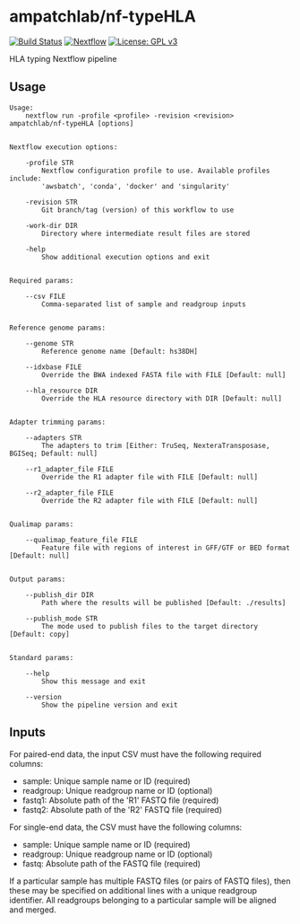 # ampatchlab/nf-typeHLA

[![Build Status](https://codebuild.ap-southeast-2.amazonaws.com/badges?uuid=eyJlbmNyeXB0ZWREYXRhIjoiYWI0clRvd3JIOUNRWFFrajFwTTYrOHZha1FHQWVNa01ET2p1bUZ4cmRXRVdnUzRqVmFLV0dQWk1jT0VzWUZXMUNFRVRka28yaFFrQnNDWUg4M0llcDlvPSIsIml2UGFyYW1ldGVyU3BlYyI6InRpQkhSVVFkRThiQTBEQnQiLCJtYXRlcmlhbFNldFNlcmlhbCI6MX0%3D&branch=master)](https://ap-southeast-2.console.aws.amazon.com/codesuite/codebuild/projects/nf-typeHLA/history)
[![Nextflow](https://img.shields.io/badge/nextflow-%E2%89%A520.07.1-brightgreen.svg)](https://www.nextflow.io/)
[![License: GPL v3](https://img.shields.io/badge/License-GPL%20v3-blue.svg)](https://www.gnu.org/licenses/gpl-3.0)

HLA typing Nextflow pipeline

## Usage

```
Usage:
    nextflow run -profile <profile> -revision <revision> ampatchlab/nf-typeHLA [options]


Nextflow execution options:

    -profile STR
        Nextflow configuration profile to use. Available profiles include:
        'awsbatch', 'conda', 'docker' and 'singularity'

    -revision STR
        Git branch/tag (version) of this workflow to use

    -work-dir DIR
        Directory where intermediate result files are stored

    -help
        Show additional execution options and exit


Required params:

    --csv FILE
        Comma-separated list of sample and readgroup inputs


Reference genome params:

    --genome STR
        Reference genome name [Default: hs38DH]

    --idxbase FILE
        Override the BWA indexed FASTA file with FILE [Default: null]

    --hla_resource DIR
        Override the HLA resource directory with DIR [Default: null]


Adapter trimming params:

    --adapters STR
        The adapters to trim [Either: TruSeq, NexteraTransposase, BGISeq; Default: null]

    --r1_adapter_file FILE
        Override the R1 adapter file with FILE [Default: null]

    --r2_adapter_file FILE
        Override the R2 adapter file with FILE [Default: null]


Qualimap params:

    --qualimap_feature_file FILE
        Feature file with regions of interest in GFF/GTF or BED format [Default: null]


Output params:

    --publish_dir DIR
        Path where the results will be published [Default: ./results]

    --publish_mode STR
        The mode used to publish files to the target directory [Default: copy]


Standard params:

    --help
        Show this message and exit

    --version
        Show the pipeline version and exit
```

## Inputs

For paired-end data, the input CSV must have the following required columns:

 * sample: Unique sample name or ID (required)
 * readgroup: Unique readgroup name or ID (optional)
 * fastq1: Absolute path of the 'R1' FASTQ file (required)
 * fastq2: Absolute path of the 'R2' FASTQ file (required)

For single-end data, the CSV must have the following columns:

 * sample: Unique sample name or ID (required)
 * readgroup: Unique readgroup name or ID (optional)
 * fastq: Absolute path of the FASTQ file (required)

If a particular sample has multiple FASTQ files (or pairs of FASTQ files), then these may
be specified on additional lines with a unique readgroup identifier. All readgroups belonging
to a particular sample will be aligned and merged.
